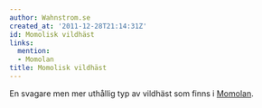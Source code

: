 ```yaml
---
author: Wahnstrom.se
created_at: '2011-12-28T21:14:31Z'
id: Momolisk vildhäst
links:
  mention:
  - Momolan
title: Momolisk vildhäst
---
```


En svagare men mer uthållig typ av vildhäst som finns i [Momolan].

  [Momolan]: Momolan